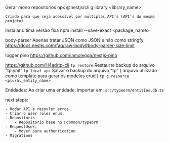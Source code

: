 Gerar mono repositorios
npx @nestjs/cli g library <library_name>

	Criado para que seja acessível por multiplas API's (API's do mesmo projeto)


Instalar ultima versão fixa
npm install --save-exact <package_name>

body-parser
Apenas tratar JSON como JSON e não como stringfy
https://docs.nestjs.com/faq/raw-body#body-parser-size-limit

logger pino
https://github.com/iamolegga/nestjs-pino

https://github.com/H4ad/tp-cli
`tp restore` Restaurar backup do arquivo "tp.yml"
`tp local api` Salvar o backup do arquivo "tp" ( arquivo utilizado como template para gerar os modelos crud )
`tp g resource <plural_entity_name>`


Entidades:
    Ao criar uma entidade, importar em: `src/typeorm/entities.db.ts`


next steps:

    - Rodar API e resovler erros.
    - Criar o user roles enum.
    - Repositorio
        - Repositorio base no @common/typeorm
    - RequestUser:
        - Mover para authentication
    - Migrations
